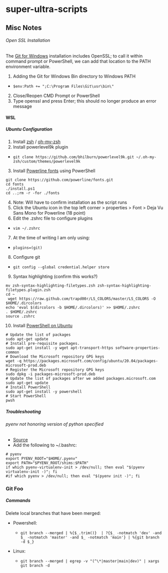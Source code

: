 # super-ultra-scripts
## Misc Notes

###### Open SSL Installation
The [Git for Windows](https://gitforwindows.org/) installation includes OpenSSL; to call it within command prompt or PowerShell, we can add that location to the PATH environment variable. 

1. Adding the Git for Windows Bin directory to Windows PATH
 - `$env:Path += ";C:\Program Files\Git\usr\bin\"`
2. Close/Reopen CMD Prompt or PowerShell
3. Type openssl and press Enter; this should no longer produce an error message


#### WSL

##### Ubuntu Configuration

1. Install [zsh](https://github.com/ohmyzsh/ohmyzsh/wiki/Installing-ZSH) / [oh-my-zsh](https://github.com/ohmyzsh/ohmyzsh)
2. Install powerlevel9k plugin
 - `git clone https://github.com/bhilburn/powerlevel9k.git ~/.oh-my-zsh/custom/themes/powerlevel9k`
3. Install [Powerline fonts](http://iamnotmyself.com/2017/04/15/setting-up-powerline-shell-on-windows-subsystem-for-linux/) using PowerShell
 ```
 git clone https://github.com/powerline/fonts.git
 cd fonts
 ./install.ps1
 cd ..;rm -r -for ./fonts
 ```
4. Note: Will have to confirm installation as the script runs
5. Click the Ubuntu icon in the top left corner > properties > Font > Deja Vu Sans Mono for Powerline (18 point)
6. Edit the .zshrc file to configure plugins
 - `vim ~/.zshrc`
7. At the time of writing I am only using:
 - `plugins=(git)`
8. Configure git
 - `git config --global credential.helper store`
9. Syntax highlighting (confirm this works?)
```wget https://github.com/trapd00r/zsh-syntax-highlighting-filetypes/blob/master/zsh-syntax-highlighting-filetypes.zsh
mv zsh-syntax-highlighting-filetypes.zsh zsh-syntax-highlighting-filetypes.plugin.zsh
cd ~
 wget https://raw.github.com/trapd00r/LS_COLORS/master/LS_COLORS -O $HOME/.dircolors
echo 'eval $(dircolors -b $HOME/.dircolors)' >> $HOME/.zshrc
. $HOME/.zshrc
source .zshrc
```
10. Install [PowerShell on Ubuntu](https://docs.microsoft.com/en-us/powershell/scripting/install/install-ubuntu?view=powershell-7.2)
```
# Update the list of packages
sudo apt-get update
# Install pre-requisite packages.
sudo apt-get install -y wget apt-transport-https software-properties-common
# Download the Microsoft repository GPG keys
wget -q https://packages.microsoft.com/config/ubuntu/20.04/packages-microsoft-prod.deb
# Register the Microsoft repository GPG keys
sudo dpkg -i packages-microsoft-prod.deb
# Update the list of packages after we added packages.microsoft.com
sudo apt-get update
# Install PowerShell
sudo apt-get install -y powershell
# Start PowerShell
pwsh
``` 
##### Troubleshooting
###### pyenv not honoring version of python specified

* [Source](https://stackoverflow.com/questions/68345938/pyenv-does-not-use-correct-python-version)
* Add the following to ~/.bashrc:

```
# pyenv
export PYENV_ROOT="$HOME/.pyenv"
export PATH="$PYENV_ROOT/shims:$PATH"
if which pyenv-virtualenv-init > /dev/null; then eval "$(pyenv virtualenv-init -)"; fi
#if which pyenv > /dev/null; then eval "$(pyenv init -)"; fi
```

### Git Foo
##### Commands

Delete local branches that have been merged:

* Powershell:
    * `git branch --merged | %{$_.trim()}  | ?{$_ -notmatch 'dev' -and $_ -notmatch 'master' -and $_ -notmatch 'main'} | %{git branch -d $_}`

* Linux: 
    * `git branch --merged | egrep -v "(^\*|master|main|dev)" | xargs git branch -d`